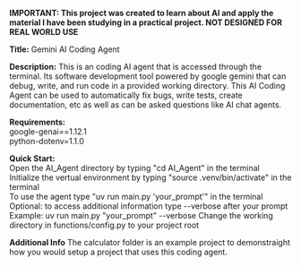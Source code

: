 **IMPORTANT: This project was created to learn about AI and apply the material I have been studying in a practical project.  NOT DESIGNED FOR REAL WORLD USE**

**Title:** Gemini AI Coding Agent

**Description:**  This is an coding AI agent that is accessed through the terminal.  Its software development tool powered by google gemini that can debug, write, and run code in a provided working directory.
This AI Coding Agent can be used to automatically fix bugs, write tests, create documentation, etc as well as can be asked questions like AI chat agents. 

**Requirements:**<br/>
google-genai==1.12.1 <br/>
  python-dotenv=1.1.0

**Quick Start:** <br/>
  Open the AI_Agent directory by typing "cd AI_Agent" in the terminal <br/>
  Initialize the vertual environment by typing "source .venv/bin/activate" in the terminal <br/>
  To use the agent type "uv run main.py 'your_prompt'" in the terminal <br/>
  Optional: to access additional information type --verbose after your prompt  Example: uv run main.py "your_prompt" --verbose
  Change the working directory in functions/config.py to your project root

**Additional Info**
  The calculator folder is an example project to demonstraight how you would setup a project that uses this coding agent.
  
